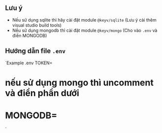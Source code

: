 ## Lưu ý
- Nếu sử dụng sqlite thì hãy cài đặt module `@keyv/sqlite` (Lưu ý cài thêm visual studio build tools)
- Nếu sử dụng mongodb thì cài đặt module `@keyv/mongo` (Cho vào `.env` và điền MONGODB)
## Hướng dẫn file `.env`
`Example .env 
TOKEN=
# nếu sử dụng mongo thì uncomment và điền phần dưới
# MONGODB=
`

